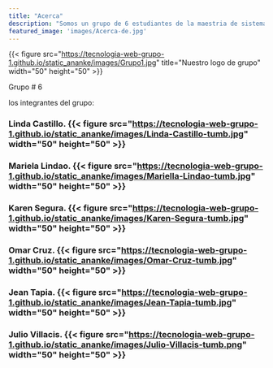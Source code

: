 ```yaml
---
title: "Acerca"
description: "Somos un grupo de 6 estudiantes de la maestria de sistemas de información gerencial y estamos probando hugo y el tema ANANKE."
featured_image: 'images/Acerca-de.jpg'
---
```

{{< figure src="https://tecnologia-web-grupo-1.github.io/static_ananke/images/Grupo1.jpg" title="Nuestro logo de grupo"  width="50" height="50" >}}

Grupo # 6

los integrantes del grupo:

### Linda Castillo.  {{< figure src="https://tecnologia-web-grupo-1.github.io/static_ananke/images/Linda-Castillo-tumb.jpg" width="50" height="50" >}}
### Mariela Lindao.  {{< figure src="https://tecnologia-web-grupo-1.github.io/static_ananke/images/Mariella-Lindao-tumb.jpg" width="50" height="50" >}}
### Karen Segura.  {{< figure src="https://tecnologia-web-grupo-1.github.io/static_ananke/images/Karen-Segura-tumb.jpg" width="50" height="50" >}}
### Omar Cruz.  {{< figure src="https://tecnologia-web-grupo-1.github.io/static_ananke/images/Omar-Cruz-tumb.jpg" width="50" height="50" >}}
### Jean Tapia.   {{< figure src="https://tecnologia-web-grupo-1.github.io/static_ananke/images/Jean-Tapia-tumb.jpg" width="50" height="50" >}}
### Julio Villacis.   {{< figure src="https://tecnologia-web-grupo-1.github.io/static_ananke/images/Julio-Villacis-tumb.png" width="50" height="50" >}}
